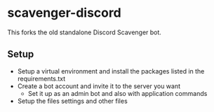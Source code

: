 # scavenger-discord

This forks the old standalone Discord Scavenger bot.

## Setup

- Setup a virtual environment and install the packages listed in the requirements.txt
- Create a bot account and invite it to the server you want
    - Set it up as an admin bot and also with application commands
- Setup the files settings and other files
